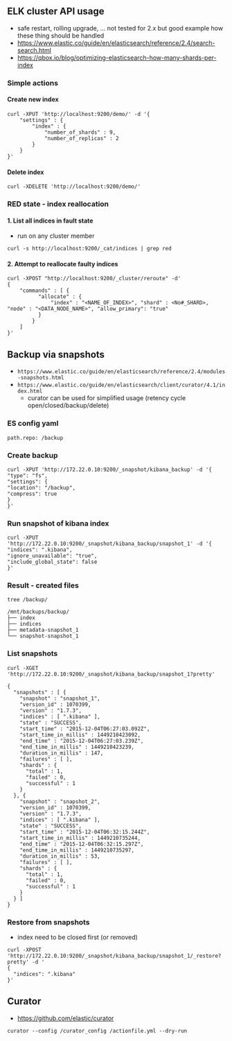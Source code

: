 ## ELK cluster API usage
 * safe restart, rolling upgrade, ... not tested for 2.x but good example how these thing should be handled
* https://www.elastic.co/guide/en/elasticsearch/reference/2.4/search-search.html
* https://qbox.io/blog/optimizing-elasticsearch-how-many-shards-per-index


### Simple actions

#### Create new index

````
curl -XPUT 'http://localhost:9200/demo/' -d '{
    "settings" : {
        "index" : {
            "number_of_shards" : 9,
            "number_of_replicas" : 2
        }
    }
}'
````

#### Delete index

````
curl -XDELETE 'http://localhost:9200/demo/'
````

### RED state - index reallocation

#### 1. List all indices in fault state
* run on any cluster member

````
curl -s http://localhost:9200/_cat/indices | grep red
````

#### 2. Attempt to reallocate faulty indices
````
curl -XPOST "http://localhost:9200/_cluster/reroute" -d'
{
    "commands" : [ {
          "allocate" : {
              "index" : "<NAME_OF_INDEX>", "shard" : <No#_SHARD>, "node" : "<DATA_NODE_NAME>", "allow_primary": "true"
          }
        }
    ]
}'
````

## Backup via snapshots
* ```https://www.elastic.co/guide/en/elasticsearch/reference/2.4/modules-snapshots.html```
* ```https://www.elastic.co/guide/en/elasticsearch/client/curator/4.1/index.html```
  * curator can be used for simplified usage (retency cycle open/closed/backup/delete)

### ES config yaml
````
path.repo: /backup
 ````
### Create backup
````
curl -XPUT 'http://172.22.0.10:9200/_snapshot/kibana_backup' -d '{
"type": "fs",
"settings": {
"location": "/backup",
"compress": true
}
}'
````

### Run snapshot of kibana index

````
curl -XPUT 'http://172.22.0.10:9200/_snapshot/kibana_backup/snapshot_1' -d '{
"indices": ".kibana",
"ignore_unavailable": "true",
"include_global_state": false
}'
````

### Result - created files
````
tree /backup/

/mnt/backups/backup/
├── index
├── indices
├── metadata-snapshot_1
└── snapshot-snapshot_1
````

### List snapshots
````
curl -XGET 'http://172.22.0.10:9200/_snapshot/kibana_backup/snapshot_1?pretty'

{
  "snapshots" : [ {
    "snapshot" : "snapshot_1",
    "version_id" : 1070399,
    "version" : "1.7.3",
    "indices" : [ ".kibana" ],
    "state" : "SUCCESS",
    "start_time" : "2015-12-04T06:27:03.092Z",
    "start_time_in_millis" : 1449210423092,
    "end_time" : "2015-12-04T06:27:03.239Z",
    "end_time_in_millis" : 1449210423239,
    "duration_in_millis" : 147,
    "failures" : [ ],
    "shards" : {
      "total" : 1,
      "failed" : 0,
      "successful" : 1
    }
  }, {
    "snapshot" : "snapshot_2",
    "version_id" : 1070399,
    "version" : "1.7.3",
    "indices" : [ ".kibana" ],
    "state" : "SUCCESS",
    "start_time" : "2015-12-04T06:32:15.244Z",
    "start_time_in_millis" : 1449210735244,
    "end_time" : "2015-12-04T06:32:15.297Z",
    "end_time_in_millis" : 1449210735297,
    "duration_in_millis" : 53,
    "failures" : [ ],
    "shards" : {
      "total" : 1,
      "failed" : 0,
      "successful" : 1
    }
  } ]
}
````

### Restore from snapshots
* index need to be closed first (or removed)

````
curl -XPOST 'http://172.22.0.10:9200/_snapshot/kibana_backup/snapshot_1/_restore?pretty' -d '
{
  "indices": ".kibana"
}'
````

## Curator
* https://github.com/elastic/curator

````
curator --config /curator_config /actionfile.yml --dry-run
````
